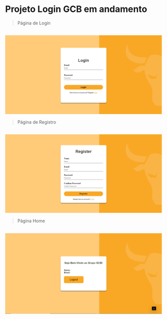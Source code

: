 <h1>Projeto Login GCB em andamento</h1>

> Página de Login
<br>
<img src="public/assets/login.png">

> Página de Registro
<br>
<img src="public/assets/register.png">

> Página Home
<br>
<img src="public/assets/home.png">
